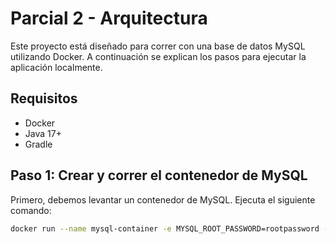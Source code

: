 # Parcial 2 - Arquitectura

Este proyecto está diseñado para correr con una base de datos MySQL utilizando Docker. A continuación se explican los pasos para ejecutar la aplicación localmente.

## Requisitos

- Docker
- Java 17+
- Gradle

## Paso 1: Crear y correr el contenedor de MySQL

Primero, debemos levantar un contenedor de MySQL. Ejecuta el siguiente comando:

```bash
docker run --name mysql-container -e MYSQL_ROOT_PASSWORD=rootpassword -e MYSQL_DATABASE=app_db -p 3306:3306 -d mysql:latest
